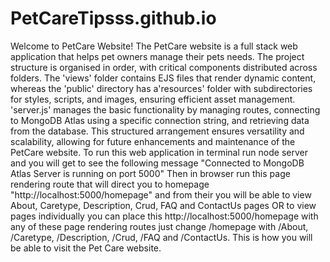# PetCareTipsss.github.io
Welcome to PetCare Website! The PetCare website is a full stack web application that helps pet owners manage their pets needs. The project structure is organised in order, with critical components distributed across folders. The 'views' folder contains EJS files that render dynamic content, whereas the 'public' directory has a'resources' folder with subdirectories for styles, scripts, and images, ensuring efficient asset management. 'server.js' manages the basic functionality by managing routes, connecting to MongoDB Atlas using a specific connection string, and retrieving data from the database. This structured arrangement ensures versatility and scalability, allowing for future enhancements and maintenance of the PetCare website. To run this web application in terminal run node server and you will get to see the following message "Connected to MongoDB Atlas Server is running on port 5000" Then in browser run this page rendering route that will direct you to homepage "http://localhost:5000/homepage" and from their you will be able to view About, Caretype, Description, Crud, FAQ and ContactUs pages OR to view pages individually you can place this http://localhost:5000/homepage with any of these page rendering routes just change /homepage with /About, /Caretype, /Description, /Crud, /FAQ and /ContactUs. This is how you will be able to visit the Pet Care website.
